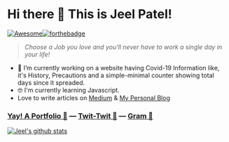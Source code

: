# Hi there 👋 This is Jeel Patel! 
[![Awesome](https://awesome.re/badge.svg)](https://awesome.re)[![forthebadge](https://forthebadge.com/images/badges/built-by-crips.svg)](https://forthebadge.com)
 > *Choose a Job you love and you'll never have to work a single day in your life!*
 - 🔭 I’m currently working on a website having Covid-19 Information like, it's History, Precautions and a simple-minimal counter showing total days since it spreaded.
 - 🤓 I'm currently learning Javascript.
 - Love to write articles on [Medium](https://medium.com/@jeelpatel17) & [My Personal Blog](http://paperpixel.synergize.co)

### [Yay! A Portfolio 👀](https://jeelpatel.ml) — [Twit-Twit 🐤](https://twitter.com/70r65eL) — [Gram 📸](https://instagram.com/thisisjeelpatel)

[![Jeel's github stats](https://github-readme-stats.vercel.app/api?username=jeelpatel17)](https://github.com/jeelpatel17/github-readme-stats)
